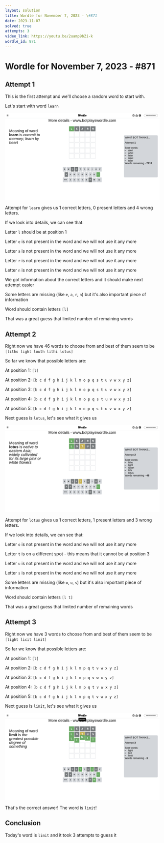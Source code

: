 ```yaml
---
layout: solution
title: Wordle for November 7, 2023 - \#871
date: 2023-11-07
solved: true
attempts: 3
video_link: https://youtu.be/2uamp9bZi-k
wordle_id: 871
---
```


# Wordle for November 7, 2023 - \#871

## Attempt 1

This is the first attempt and we'll choose a random word to start with.

Let's start with word `learn`

![Attempt 1](2023-11-07/attempt-1.png)

Attempt for `learn` gives us 1 correct letters, 0 present letters and 4 wrong letters.

If we look into details, we can see that:

Letter `l` should be at position 1

Letter `e` is not present in the word and we will not use it any more

Letter `a` is not present in the word and we will not use it any more

Letter `r` is not present in the word and we will not use it any more

Letter `n` is not present in the word and we will not use it any more

We got information about the correct letters and it should make next attempt easier

Some letters are missing (like `e`, `a`, `r`, `n`) but it's also important piece of information

Word should contain letters `[l]`

That was a great guess that limited number of remaining words



## Attempt 2

Right now we have 46 words to choose from and best of them seem to be `[litho light lowth lithi lotus]`

So far we know that possible letters are:

At position 1: `[l]`

At position 2: `[b c d f g h i j k l m o p q s t u v w x y z]`

At position 3: `[b c d f g h i j k l m o p q s t u v w x y z]`

At position 4: `[b c d f g h i j k l m o p q s t u v w x y z]`

At position 5: `[b c d f g h i j k l m o p q s t u v w x y z]`

Next guess is `lotus`, let's see what it gives us

![Attempt 2](2023-11-07/attempt-2.png)

Attempt for `lotus` gives us 1 correct letters, 1 present letters and 3 wrong letters.

If we look into details, we can see that:

Letter `o` is not present in the word and we will not use it any more

Letter `t` is on a different spot - this means that it cannot be at position 3

Letter `u` is not present in the word and we will not use it any more

Letter `s` is not present in the word and we will not use it any more

Some letters are missing (like `o`, `u`, `s`) but it's also important piece of information

Word should contain letters `[l t]`

That was a great guess that limited number of remaining words



## Attempt 3

Right now we have 3 words to choose from and best of them seem to be `[light licit limit]`

So far we know that possible letters are:

At position 1: `[l]`

At position 2: `[b c d f g h i j k l m p q t v w x y z]`

At position 3: `[b c d f g h i j k l m p q v w x y z]`

At position 4: `[b c d f g h i j k l m p q t v w x y z]`

At position 5: `[b c d f g h i j k l m p q t v w x y z]`

Next guess is `limit`, let's see what it gives us

![Attempt 3](2023-11-07/attempt-3.png)

That's the correct answer! The word is `limit`!

## Conclusion

Today's word is `limit` and it took 3 attempts to guess it

